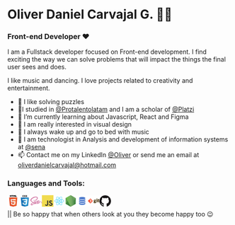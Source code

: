 <h1>Oliver Daniel Carvajal G. 👋🏻</h1>
<h3 > Front-end Developer ❤</h3>
<p>I am a Fullstack developer focused on Front-end development. I find exciting the way we can solve problems that will impact the things the final user sees and does.

I like music and dancing. I love projects related to creativity and entertainment. 
</p>

-  🧩 I like solving puzzles
-  🦾I studied in [@Protalentolatam](https://protalento.org)  and I am a scholar of  [@Platzi](https://platzi.com/home)
- 🌱 I’m currently learning about Javascript, React  and Figma
- 🎨 I am really interested in visual design
- 🎵 I always wake up and go to bed with music
- 📁 I am technologist in Analysis and development of information systems at [@sena](https://www.sena.edu.co/es-co/Paginas/default.aspx)
- 📫 Contact me on my LinkedIn [@Oliver](https://www.linkedin.com/in/dannycarvajal1/) or send me an email at oliverdanielcarvajal@hotmail.com



### Languages and Tools:


<img align="left" alt="html5" width="26px" src="https://raw.githubusercontent.com/github/explore/80688e429a7d4ef2fca1e82350fe8e3517d3494d/topics/html/html.png" />
<img align="left" alt="CSS3" width="26px" src="https://raw.githubusercontent.com/github/explore/80688e429a7d4ef2fca1e82350fe8e3517d3494d/topics/css/css.png" />
<img align="left" alt="sass" width="26px" src="https://raw.githubusercontent.com/github/explore/80688e429a7d4ef2fca1e82350fe8e3517d3494d/topics/sass/sass.png" />
<img align="left" alt="JavaScript" width="26px" src="https://raw.githubusercontent.com/github/explore/80688e429a7d4ef2fca1e82350fe8e3517d3494d/topics/javascript/javascript.png" />
<img align="left" alt="React" width="26px" src="https://raw.githubusercontent.com/github/explore/80688e429a7d4ef2fca1e82350fe8e3517d3494d/topics/react/react.png" />
<img align="left" alt="Node JS" width="26px" src="https://raw.githubusercontent.com/github/explore/80688e429a7d4ef2fca1e82350fe8e3517d3494d/topics/nodejs/nodejs.png" />

<img align="left" alt="SQL" width="26px" src="https://raw.githubusercontent.com/github/explore/80688e429a7d4ef2fca1e82350fe8e3517d3494d/topics/sql/sql.png" />
<img align="left" alt="Git" width="26px" src="https://raw.githubusercontent.com/github/explore/80688e429a7d4ef2fca1e82350fe8e3517d3494d/topics/git/git.png" />
<img align="left" alt="github" width="26px" src="https://raw.githubusercontent.com/github/explore/78df643247d429f6cc873026c0622819ad797942/topics/github/github.png" />
<br><br>
|| Be so happy that when others look at you they become happy too 😉


